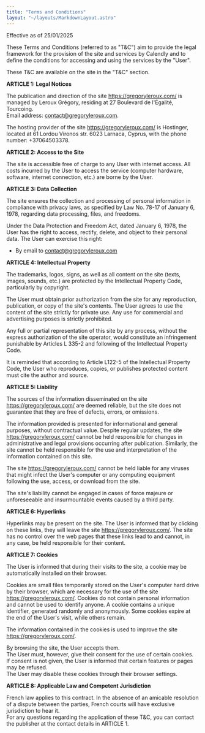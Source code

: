 ```yaml
---
title: "Terms and Conditions"
layout: "~/layouts/MarkdownLayout.astro"
---
```


Effective as of 25/01/2025

These Terms and Conditions (referred to as "T&C") aim to provide the legal framework for the provision of the site and services by Calendly and to define the conditions for accessing and using the services by the "User".

These T&C are available on the site in the "T&C" section.

**ARTICLE 1: Legal Notices**

The publication and direction of the site https://gregoryleroux.com/ is managed by Leroux Grégory, residing at 27 Boulevard de l'Égalité, Tourcoing.\
Email address: contact@gregoryleroux.com.

The hosting provider of the site https://gregoryleroux.com/ is Hostinger, located at 61 Lordou Vironos str. 6023 Larnaca, Cyprus, with the phone number: +37064503378.

**ARTICLE 2: Access to the Site**

The site is accessible free of charge to any User with internet access. All costs incurred by the User to access the service (computer hardware, software, internet connection, etc.) are borne by the User.

**ARTICLE 3: Data Collection**

The site ensures the collection and processing of personal information in compliance with privacy laws, as specified by Law No. 78-17 of January 6, 1978, regarding data processing, files, and freedoms.

Under the Data Protection and Freedom Act, dated January 6, 1978, the User has the right to access, rectify, delete, and object to their personal data. The User can exercise this right:

- By email to contact@gregoryleroux.com

**ARTICLE 4: Intellectual Property**

The trademarks, logos, signs, as well as all content on the site (texts, images, sounds, etc.) are protected by the Intellectual Property Code, particularly by copyright.

The User must obtain prior authorization from the site for any reproduction, publication, or copy of the site's contents. The User agrees to use the content of the site strictly for private use. Any use for commercial and advertising purposes is strictly prohibited.

Any full or partial representation of this site by any process, without the express authorization of the site operator, would constitute an infringement punishable by Articles L 335-2 and following of the Intellectual Property Code.

It is reminded that according to Article L122-5 of the Intellectual Property Code, the User who reproduces, copies, or publishes protected content must cite the author and source.

**ARTICLE 5: Liability**

The sources of the information disseminated on the site https://gregoryleroux.com/ are deemed reliable, but the site does not guarantee that they are free of defects, errors, or omissions.

The information provided is presented for informational and general purposes, without contractual value. Despite regular updates, the site https://gregoryleroux.com/ cannot be held responsible for changes in administrative and legal provisions occurring after publication. Similarly, the site cannot be held responsible for the use and interpretation of the information contained on this site.

The site https://gregoryleroux.com/ cannot be held liable for any viruses that might infect the User's computer or any computing equipment following the use, access, or download from the site.

The site's liability cannot be engaged in cases of force majeure or unforeseeable and insurmountable events caused by a third party.

**ARTICLE 6: Hyperlinks**

Hyperlinks may be present on the site. The User is informed that by clicking on these links, they will leave the site https://gregoryleroux.com/. The site has no control over the web pages that these links lead to and cannot, in any case, be held responsible for their content.

**ARTICLE 7: Cookies**

The User is informed that during their visits to the site, a cookie may be automatically installed on their browser.

Cookies are small files temporarily stored on the User's computer hard drive by their browser, which are necessary for the use of the site https://gregoryleroux.com/. Cookies do not contain personal information and cannot be used to identify anyone. A cookie contains a unique identifier, generated randomly and anonymously. Some cookies expire at the end of the User's visit, while others remain.

The information contained in the cookies is used to improve the site https://gregoryleroux.com/.

By browsing the site, the User accepts them.\
The User must, however, give their consent for the use of certain cookies.\
If consent is not given, the User is informed that certain features or pages may be refused.\
The User may disable these cookies through their browser settings.

**ARTICLE 8: Applicable Law and Competent Jurisdiction**

French law applies to this contract. In the absence of an amicable resolution of a dispute between the parties, French courts will have exclusive jurisdiction to hear it.\
For any questions regarding the application of these T&C, you can contact the publisher at the contact details in ARTICLE 1.
